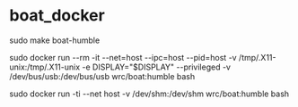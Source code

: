 # boat_docker

sudo make boat-humble

sudo docker run --rm -it --net=host --ipc=host --pid=host -v /tmp/.X11-unix:/tmp/.X11-unix -e DISPLAY="$DISPLAY" --privileged -v /dev/bus/usb:/dev/bus/usb wrc/boat:humble bash


sudo docker run -ti --net host -v /dev/shm:/dev/shm wrc/boat:humble bash